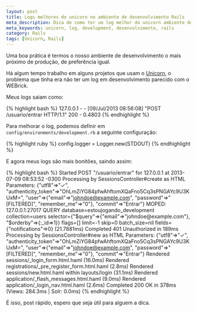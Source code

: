 ```yaml
---
layout: post
title: Logs melhores do unicorn no ambiente de desenvolvimento Rails
meta_description: Dica de como ter um log melhor do unicorn ambiente de desenvolvimento do Rails
meta_keywords: unicorn, log, development, desenvolvimento, rails
category: Rails
tags: [Unicorn, Rails]
---
```


Uma boa prática é termos o nosso ambiente de desenvolvimento o mais próximo de produção, de preferência igual.

Há algum tempo trabalho em alguns projetos que usam o [Unicorn](http://rubygems.org/gems/unicorn), o problema que tinha era não ter um log em desenvolvimento parecido com o WEBrick.

Meus logs saiam como:


{% highlight bash %}
127.0.0.1 - - [09/Jul/2013 08:56:08] "POST /usuario/entrar HTTP/1.1" 200 - 0.4803
{% endhighlight %}

Para melhorar o log, podemos definir em `config/environments/development.rb` a seguinte configuração:

{% highlight ruby %}
config.logger = Logger.new(STDOUT)
{% endhighlight %}

E agora meus logs são mais bonitões, saindo assim:

{% highlight bash %}
Started POST "/usuario/entrar" for 127.0.0.1 at 2013-07-09 08:53:52 -0300
Processing by SessionsController#create as HTML
  Parameters: {"utf8"=>"✓", "authenticity_token"=>"OhLmZiYG84pfwAhftomXQaFno5Cq3sPNGAYc9U3KUxM=", "user"=>{"email"=>"johndoe@example.com", "password"=>"[FILTERED]", "remember_me"=>"0"}, "commit"=>"Entrar"}
  MOPED: 127.0.0.1:27017 QUERY        database=estoujogando_development collection=users selector={"$query"=>{"email"=>"johndoe@example.com"}, "$orderby"=>{:_id=>1}} flags=[] limit=-1 skip=0 batch_size=nil fields={"notifications"=>0} (21.7881ms)
Completed 401 Unauthorized in 189ms
Processing by SessionsController#new as HTML
  Parameters: {"utf8"=>"✓", "authenticity_token"=>"OhLmZiYG84pfwAhftomXQaFno5Cq3sPNGAYc9U3KUxM=", "user"=>{"email"=>"johndoe@example.com", "password"=>"[FILTERED]", "remember_me"=>"0"}, "commit"=>"Entrar"}
  Rendered sessions/_login_form.html.haml (16.0ms)
  Rendered registrations/_pre_register_form.html.haml (2.8ms)
  Rendered sessions/new.html.haml within layouts/login (31.1ms)
  Rendered application/_flash_messages.html.haml (9.0ms)
  Rendered application/_login_nav.html.haml (2.6ms)
Completed 200 OK in 378ms (Views: 284.3ms | Solr: 0.0ms)
{% endhighlight %}

É isso, post rápido, espero que seja útil para alguem a dica.
